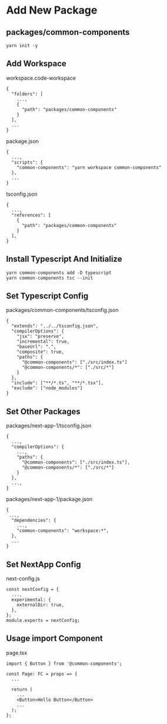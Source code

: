 # Add New Package

## packages/common-components

```
yarn init -y
```

## Add Workspace

workspace.code-workspace

```
{
  "folders": [
    ...,
    {
      "path": "packages/common-components"
    }
  ],
  ...
}
```

package.json

```
{
  ...,
  "scripts": {
    "common-components": "yarn workspace common-components"
  },
  ...
}
```

tsconfig.json

```
{
  ...,
  "references": [
    {
      "path": "packages/common-components"
    }
  ],
}
```

## Install Typescript And Initialize

```
yarn common-components add -D typescript
yarn common-components tsc --init
```

## Set Typescript Config

packages/common-components/tsconfig.json

```
{
  "extends": "../../tsconfig.json",
  "compilerOptions": {
    "jsx": "preserve",
    "incremental": true,
    "baseUrl": ".",
    "composite": true,
    "paths": {
      "@common-components": ["./src/index.ts"]
      "@common-components/*": ["./src/*"]
    }
  },
  "include": ["**/*.ts", "**/*.tsx"],
  "exclude": ["node_modules"]
}

```

## Set Other Packages

packages/next-app-1/tsconfig.json

```
{
  ...,
  "compilerOptions": {
    ...,
    "paths": {
      "@common-components": ["./src/index.ts"],
      "@common-components/*": ["./src/*"]
    }
  },
  ...,
}
```

packages/next-app-1/package.json

```
{
 ...,
  "dependencies": {
    ...,
    "common-components": "workspace:*",
  },
  ...
}
```

## Set NextApp Config

next-config.js

```
const nextConfig = {
  ...,
  experimental: {
    externalDir: true,
  },
};
module.exports = nextConfig;

```

## Usage import Component

page.tsx

```
import { Button } from '@common-components';

const Page: FC = props => {
  ...

  return (
    ...
    <Button>Hello Button</Button>
    ...
  );
};

```
